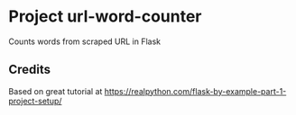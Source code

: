 # Project url-word-counter

Counts words from scraped URL in Flask

## Credits

Based on great tutorial at https://realpython.com/flask-by-example-part-1-project-setup/
